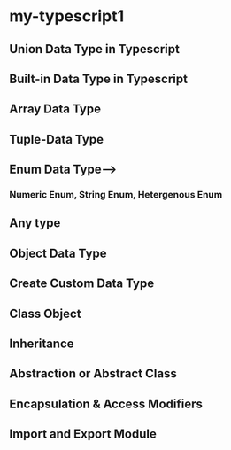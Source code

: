 # my-typescript1

## Union Data Type in Typescript
## Built-in Data Type in Typescript

## Array Data Type

## Tuple-Data Type

## Enum Data Type-->
### Numeric Enum, String Enum, Hetergenous Enum

## Any type

## Object Data Type

## Create Custom Data Type

##  Class Object

## Inheritance 

## Abstraction or Abstract Class

## Encapsulation & Access Modifiers

## Import and Export Module
